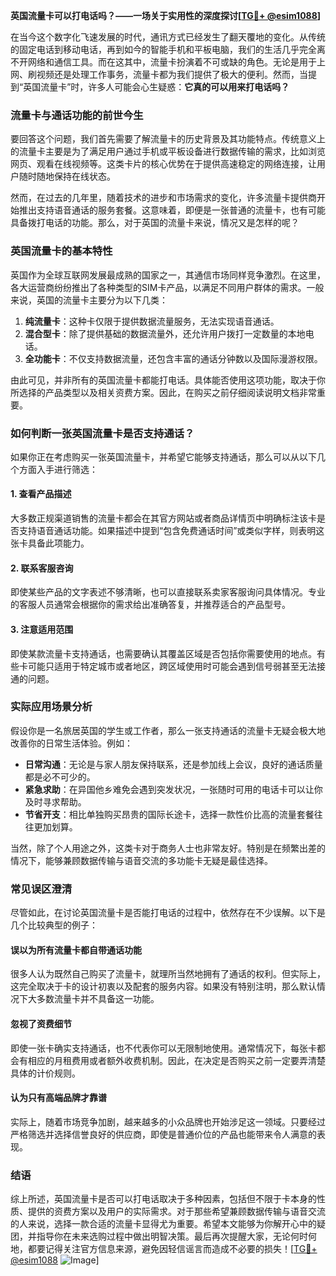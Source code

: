 **英国流量卡可以打电话吗？——一场关于实用性的深度探讨[[TG💪+ @esim1088](https://t.me/s/esim1088)]**

在当今这个数字化飞速发展的时代，通讯方式已经发生了翻天覆地的变化。从传统的固定电话到移动电话，再到如今的智能手机和平板电脑，我们的生活几乎完全离不开网络和通信工具。而在这其中，流量卡扮演着不可或缺的角色。无论是用于上网、刷视频还是处理工作事务，流量卡都为我们提供了极大的便利。然而，当提到“英国流量卡”时，许多人可能会心生疑惑：**它真的可以用来打电话吗？**

### 流量卡与通话功能的前世今生

要回答这个问题，我们首先需要了解流量卡的历史背景及其功能特点。传统意义上的流量卡主要是为了满足用户通过手机或平板设备进行数据传输的需求，比如浏览网页、观看在线视频等。这类卡片的核心优势在于提供高速稳定的网络连接，让用户随时随地保持在线状态。

然而，在过去的几年里，随着技术的进步和市场需求的变化，许多流量卡提供商开始推出支持语音通话的服务套餐。这意味着，即便是一张普通的流量卡，也有可能具备拨打电话的功能。那么，对于英国的流量卡来说，情况又是怎样的呢？

### 英国流量卡的基本特性

英国作为全球互联网发展最成熟的国家之一，其通信市场同样竞争激烈。在这里，各大运营商纷纷推出了各种类型的SIM卡产品，以满足不同用户群体的需求。一般来说，英国的流量卡主要分为以下几类：

1. **纯流量卡**：这种卡仅限于提供数据流量服务，无法实现语音通话。
2. **混合型卡**：除了提供基础的数据流量外，还允许用户拨打一定数量的本地电话。
3. **全功能卡**：不仅支持数据流量，还包含丰富的通话分钟数以及国际漫游权限。

由此可见，并非所有的英国流量卡都能打电话。具体能否使用这项功能，取决于你所选择的产品类型以及相关资费方案。因此，在购买之前仔细阅读说明文档非常重要。

### 如何判断一张英国流量卡是否支持通话？

如果你正在考虑购买一张英国流量卡，并希望它能够支持通话，那么可以从以下几个方面入手进行筛选：

#### 1. 查看产品描述
大多数正规渠道销售的流量卡都会在其官方网站或者商品详情页中明确标注该卡是否支持语音通话功能。如果描述中提到“包含免费通话时间”或类似字样，则表明这张卡具备此项能力。

#### 2. 联系客服咨询
即使某些产品的文字表述不够清晰，也可以直接联系卖家客服询问具体情况。专业的客服人员通常会根据你的需求给出准确答复，并推荐适合的产品型号。

#### 3. 注意适用范围
即使某款流量卡支持通话，也需要确认其覆盖区域是否包括你需要使用的地点。有些卡可能只适用于特定城市或者地区，跨区域使用时可能会遇到信号弱甚至无法接通的问题。

### 实际应用场景分析

假设你是一名旅居英国的学生或工作者，那么一张支持通话的流量卡无疑会极大地改善你的日常生活体验。例如：

- **日常沟通**：无论是与家人朋友保持联系，还是参加线上会议，良好的通话质量都是必不可少的。
- **紧急求助**：在异国他乡难免会遇到突发状况，一张随时可用的电话卡可以让你及时寻求帮助。
- **节省开支**：相比单独购买昂贵的国际长途卡，选择一款性价比高的流量套餐往往更加划算。

当然，除了个人用途之外，这类卡对于商务人士也非常友好。特别是在频繁出差的情况下，能够兼顾数据传输与语音交流的多功能卡无疑是最佳选择。

### 常见误区澄清

尽管如此，在讨论英国流量卡是否能打电话的过程中，依然存在不少误解。以下是几个比较典型的例子：

#### 误以为所有流量卡都自带通话功能
很多人认为既然自己购买了流量卡，就理所当然地拥有了通话的权利。但实际上，这完全取决于卡的设计初衷以及配套的服务内容。如果没有特别注明，那么默认情况下大多数流量卡并不具备这一功能。

#### 忽视了资费细节
即使一张卡确实支持通话，也不代表你可以无限制地使用。通常情况下，每张卡都会有相应的月租费用或者额外收费机制。因此，在决定是否购买之前一定要弄清楚具体的计价规则。

#### 认为只有高端品牌才靠谱
实际上，随着市场竞争加剧，越来越多的小众品牌也开始涉足这一领域。只要经过严格筛选并选择信誉良好的供应商，即使是普通价位的产品也能带来令人满意的表现。

### 结语

综上所述，英国流量卡是否可以打电话取决于多种因素，包括但不限于卡本身的性质、提供的资费方案以及用户的实际需求。对于那些希望兼顾数据传输与语音交流的人来说，选择一款合适的流量卡显得尤为重要。希望本文能够为你解开心中的疑团，并指导你在未来选购过程中做出明智决策。最后再次提醒大家，无论何时何地，都要记得关注官方信息来源，避免因轻信谣言而造成不必要的损失！[[TG💪+ @esim1088](https://t.me/s/esim1088) ![Image](https://i.postimg.cc/4NQfJmqS/Snipaste-2025-05-13-00-14-12.png)]